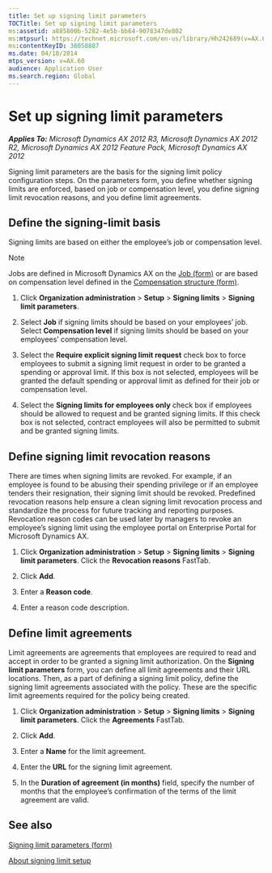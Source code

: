 ```yaml
---
title: Set up signing limit parameters
TOCTitle: Set up signing limit parameters
ms:assetid: a885800b-5282-4e5b-bb64-9078347de802
ms:mtpsurl: https://technet.microsoft.com/en-us/library/Hh242689(v=AX.60)
ms:contentKeyID: 36058887
ms.date: 04/18/2014
mtps_version: v=AX.60
audience: Application User
ms.search.region: Global
---
```


# Set up signing limit parameters 


_**Applies To:** Microsoft Dynamics AX 2012 R3, Microsoft Dynamics AX 2012 R2, Microsoft Dynamics AX 2012 Feature Pack, Microsoft Dynamics AX 2012_

Signing limit parameters are the basis for the signing limit policy configuration steps. On the parameters form, you define whether signing limits are enforced, based on job or compensation level, you define signing limit revocation reasons, and you define limit agreements.

## Define the signing-limit basis

Signing limits are based on either the employee’s job or compensation level.


> [!NOTE]
> <P>Jobs are defined in Microsoft Dynamics AX on the <A href="https://technet.microsoft.com/en-us/library/hh209557(v=ax.60)">Job (form)</A> or are based on compensation level defined in the <A href="https://technet.microsoft.com/en-us/library/hh803022(v=ax.60)">Compensation structure (form)</A>.</P>



1.  Click **Organization administration** \> **Setup** \> **Signing limits** \> **Signing limit parameters**.

2.  Select **Job** if signing limits should be based on your employees’ job. Select **Compensation level** if signing limits should be based on your employees’ compensation level.

3.  Select the **Require explicit signing limit request** check box to force employees to submit a signing limit request in order to be granted a spending or approval limit. If this box is not selected, employees will be granted the default spending or approval limit as defined for their job or compensation level.

4.  Select the **Signing limits for employees only** check box if employees should be allowed to request and be granted signing limits. If this check box is not selected, contract employees will also be permitted to submit and be granted signing limits.

## Define signing limit revocation reasons

There are times when signing limits are revoked. For example, if an employee is found to be abusing their spending privilege or if an employee tenders their resignation, their signing limit should be revoked. Predefined revocation reasons help ensure a clean signing limit revocation process and standardize the process for future tracking and reporting purposes. Revocation reason codes can be used later by managers to revoke an employee’s signing limit using the employee portal on Enterprise Portal for Microsoft Dynamics AX.

1.  Click **Organization administration** \> **Setup** \> **Signing limits** \> **Signing limit parameters**. Click the **Revocation reasons** FastTab.

2.  Click **Add**.

3.  Enter a **Reason code**.

4.  Enter a reason code description.

## Define limit agreements

Limit agreements are agreements that employees are required to read and accept in order to be granted a signing limit authorization. On the **Signing limit parameters** form, you can define all limit agreements and their URL locations. Then, as a part of defining a signing limit policy, define the signing limit agreements associated with the policy. These are the specific limit agreements required for the policy being created.

1.  Click **Organization administration** \> **Setup** \> **Signing limits** \> **Signing limit parameters**. Click the **Agreements** FastTab.

2.  Click **Add**.

3.  Enter a **Name** for the limit agreement.

4.  Enter the **URL** for the signing limit agreement.

5.  In the **Duration of agreement (in months)** field, specify the number of months that the employee’s confirmation of the terms of the limit agreement are valid.

## See also

[Signing limit parameters (form)](https://technet.microsoft.com/en-us/library/hh209378\(v=ax.60\))

[About signing limit setup](about-signing-limit-setup.md)

  


